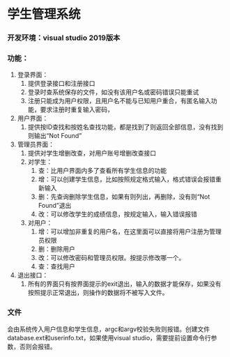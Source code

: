 # 学生管理系统


### 开发环境：visual studio 2019版本


### 功能：

1. 登录界面：
   1. 提供登录接口和注册接口
   2. 登录时查系统保存的文件，如没有该用户名或密码错误只能重试
   3. 注册只能成为用户权限，且用户名不能与已知用户重合，有匿名输入功能，要求注册时重复输入密码，
2. 用户界面：
   1. 提供按ID查找和按姓名查找功能，都是找到了则返回全部信息，没有找到则输出“Not Found”
3. 管理员界面：
   1. 提供对学生增删改查，对用户账号增删改查接口
   2. 对学生：
      1. 查：比用户界面内多了查看所有学生信息的功能
      2. 增：可以创建学生信息，比如按照规定格式输入，格式错误会报错重新输入
      3. 删：先查询删除学生信息，如果有则列出，再删除，没有则“Not Found”退出
      4. 改：可以修改学生的成绩信息，按规定输入，输入错误报错
   3. 对用户：
      1. 增：可以增加非重复的用户名，在这里面可以直接将用户注册为管理员权限
      2. 删：删除用户
      3. 改：可以修改密码和管理员权限。按提示修改哪一个。
      4. 查：查找用户
4. 退出接口：
   1. 所有的界面只有按界面提示的exit退出，输入的数据才能保存，如果没有按照提示正常退出，则操作的数据将不被写入文件。



### 文件
会由系统传入用户信息和学生信息，argc和argv校验失败则报错。创建文件database.ext和userinfo.txt，如果使用visual studio，需要提前设置命令行参数，否则会报错。
